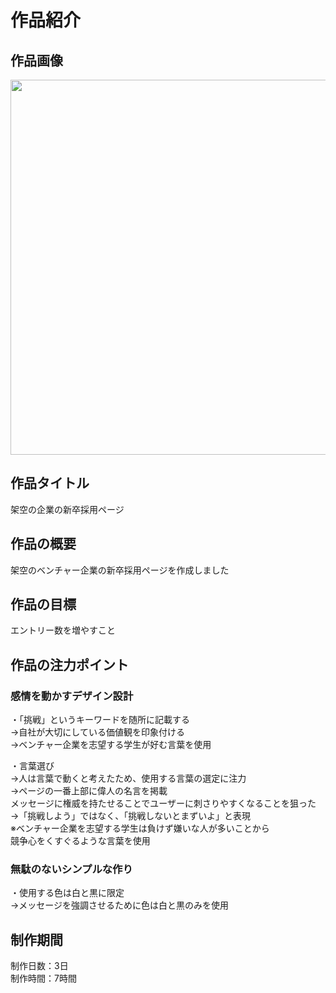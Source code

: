 # 作品紹介
## 作品画像
<img src="https://i.gyazo.com/8c69f23264d4c015b9f5dfdc07fba8e9.png" width="600"><br>
 
## 作品タイトル  
架空の企業の新卒採用ページ<br>

## 作品の概要 
架空のベンチャー企業の新卒採用ページを作成しました<br>
 
## 作品の目標
エントリー数を増やすこと<br>

## 作品の注力ポイント
### 感情を動かすデザイン設計<br>  

・「挑戦」というキーワードを随所に記載する<br>
→自社が大切にしている価値観を印象付ける<br>
→ベンチャー企業を志望する学生が好む言葉を使用<br>  

・言葉選び<br>
→人は言葉で動くと考えたため、使用する言葉の選定に注力<br>
→ページの一番上部に偉人の名言を掲載<br>
メッセージに権威を持たせることでユーザーに刺さりやすくなることを狙った<br>
→「挑戦しよう」ではなく、「挑戦しないとまずいよ」と表現<br>
※ベンチャー企業を志望する学生は負けず嫌いな人が多いことから<br>
競争心をくすぐるような言葉を使用<br>  

### 無駄のないシンプルな作り<br>
・使用する色は白と黒に限定<br>
→メッセージを強調させるために色は白と黒のみを使用<br>  

## 制作期間<br>
制作日数：3日<br>
制作時間：7時間<br>
